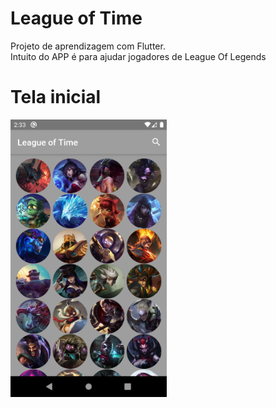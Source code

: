 # League of Time

Projeto de aprendizagem com Flutter.</br>
Intuito do APP é para ajudar jogadores de League Of Legends

# Tela inicial

<img src='https://github.com/Vitttu/League/blob/master/imgMD/Screenshot_1.png' width="250" heigth="100"/>
</a>
